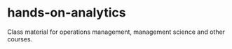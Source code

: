 # hands-on-analytics
Class material for operations management, management science and other courses.
